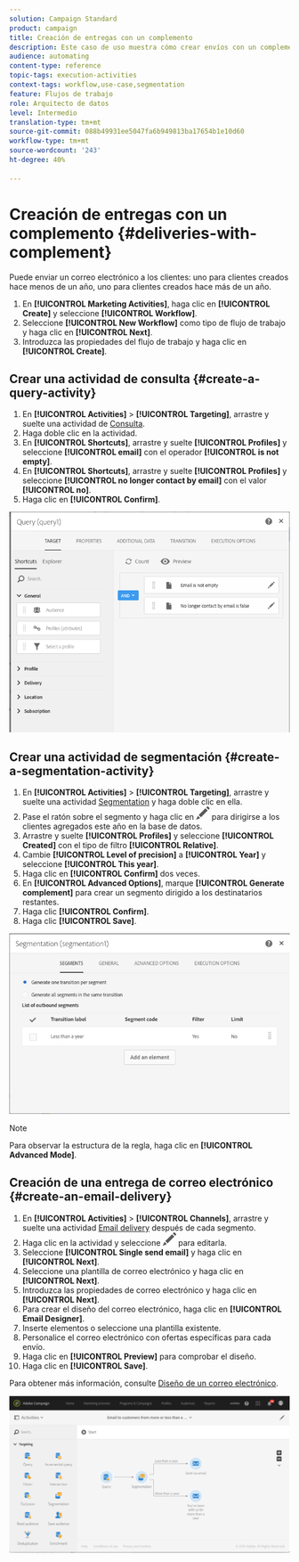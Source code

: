 ```yaml
---
solution: Campaign Standard
product: campaign
title: Creación de entregas con un complemento
description: Este caso de uso muestra cómo crear envíos con un complemento.
audience: automating
content-type: reference
topic-tags: execution-activities
context-tags: workflow,use-case,segmentation
feature: Flujos de trabajo
role: Arquitecto de datos
level: Intermedio
translation-type: tm+mt
source-git-commit: 088b49931ee5047fa6b949813ba17654b1e10d60
workflow-type: tm+mt
source-wordcount: '243'
ht-degree: 40%

---
```



# Creación de entregas con un complemento {#deliveries-with-complement}

Puede enviar un correo electrónico a los clientes: uno para clientes creados hace menos de un año, uno para clientes creados hace más de un año.

1. En **[!UICONTROL Marketing Activities]**, haga clic en **[!UICONTROL Create]** y seleccione **[!UICONTROL Workflow]**.
1. Seleccione **[!UICONTROL New Workflow]** como tipo de flujo de trabajo y haga clic en **[!UICONTROL Next]**.
1. Introduzca las propiedades del flujo de trabajo y haga clic en **[!UICONTROL Create]**.

## Crear una actividad de consulta {#create-a-query-activity}

1. En **[!UICONTROL Activities]** > **[!UICONTROL Targeting]**, arrastre y suelte una actividad de [Consulta](../../automating/using/query.md).
1. Haga doble clic en la actividad.
1. En **[!UICONTROL Shortcuts]**, arrastre y suelte **[!UICONTROL Profiles]** y seleccione **[!UICONTROL email]** con el operador **[!UICONTROL is not empty]**.
1. En **[!UICONTROL Shortcuts]**, arrastre y suelte **[!UICONTROL Profiles]** y seleccione **[!UICONTROL no longer contact by email]** con el valor **[!UICONTROL no]**.
1. Haga clic en **[!UICONTROL Confirm]**.

![](assets/wf-complement-query.png)

## Crear una actividad de segmentación {#create-a-segmentation-activity}

1. En **[!UICONTROL Activities]** > **[!UICONTROL Targeting]**, arrastre y suelte una actividad [Segmentation](../../automating/using/segmentation.md) y haga doble clic en ella.
1. Pase el ratón sobre el segmento y haga clic en ![](assets/edit_darkgrey-24px.png) para dirigirse a los clientes agregados este año en la base de datos.
1. Arrastre y suelte **[!UICONTROL Profiles]** y seleccione **[!UICONTROL Created]** con el tipo de filtro **[!UICONTROL Relative]**.
1. Cambie **[!UICONTROL Level of precision]** a **[!UICONTROL Year]** y seleccione **[!UICONTROL This year]**.
1. Haga clic en **[!UICONTROL Confirm]** dos veces.
1. En **[!UICONTROL Advanced Options]**, marque **[!UICONTROL Generate complement]** para crear un segmento dirigido a los destinatarios restantes.
1. Haga clic **[!UICONTROL Confirm]**.
1. Haga clic **[!UICONTROL Save]**.

![](assets/wf-complement-segmentation.png)

>[!NOTE]
>
>Para observar la estructura de la regla, haga clic en **[!UICONTROL Advanced Mode]**.

## Creación de una entrega de correo electrónico {#create-an-email-delivery}

1. En **[!UICONTROL Activities]** > **[!UICONTROL Channels]**, arrastre y suelte una actividad [Email delivery](../../automating/using/email-delivery.md) después de cada segmento.
1. Haga clic en la actividad y seleccione ![](assets/edit_darkgrey-24px.png) para editarla.
1. Seleccione **[!UICONTROL Single send email]** y haga clic en **[!UICONTROL Next]**.
1. Seleccione una plantilla de correo electrónico y haga clic en **[!UICONTROL Next]**.
1. Introduzca las propiedades de correo electrónico y haga clic en **[!UICONTROL Next]**.
1. Para crear el diseño del correo electrónico, haga clic en **[!UICONTROL Email Designer]**.
1. Inserte elementos o seleccione una plantilla existente.
1. Personalice el correo electrónico con ofertas específicas para cada envío.
1. Haga clic en **[!UICONTROL Preview]** para comprobar el diseño.
1. Haga clic en **[!UICONTROL Save]**.

Para obtener más información, consulte [Diseño de un correo electrónico](../../designing/using/designing-from-scratch.md#designing-an-email-content-from-scratch).

![](assets/wf-deliveries-with-a-complement.png)
